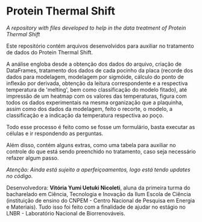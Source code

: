 # Protein Thermal Shift
 *A repository with files developed to help in the data treatment of Protein Thermal Shift* 

Este repositório contém arquivos desenvolvidos para auxiliar no tratamento de dados do Protein Thermal Shift. 

A análise engloba desde a obtenção dos dados do arquivo, criação de DataFrames, tratamento dos dados de cada pocinho da placa (recorde dos dados para modelagem, modelagem por sigmóide, cálculo do ponto de inflexão por derivada, obtenção da leitura correspondente e a respectiva temperatura de 'melting', bem como classificação do modelo fitado), até impressão de um heatmap com os valores das temperaturas, figura com todos os dados experimentais na mesma organização que a plaquinha, assim como dos dados da modelagem, feito o recorte, o modelo, a classificação e a indicação da temperatura respectiva ao poço.

Todo esse processo é feito como se fosse um formulário, basta executar as células e ir respondendo as perguntas.

Além disso, contém alguns extras, como uma tabela para auxiliar no controle do que está sendo preenchido no tratamento, caso seja necessário refazer algum passo.

*Atenção: Ainda está sujeito a aperfeiçoamentos, logo está tendo updates no código.*

Desenvolvedora: **Vitória Yumi Uetuki Nicoleti**, aluna da primeira turma do bacharelado em Ciência, Tecnologia e Inovação da Ilum Escola de Ciência (instituição de ensino do CNPEM - Centro Nacional de Pesquisa em Energia e Materiais).
Tudo isso foi feito com a finalidade de ajudar no estágio no LNBR - Laboratório Nacional de Biorrenováveis.
